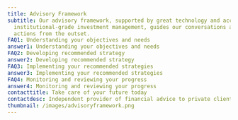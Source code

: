 ```yaml
---
title: Advisory Framework
subtitle: Our advisory framework, supported by great technology and access to
  institutional-grade investment management, guides our conversations and
  actions from the outset.
FAQ1: Understanding your objectives and needs
answer1: Understanding your objectives and needs
FAQ2: Developing recommended strategy
answer2: Developing recommended strategy
FAQ3: Implementing your recommended strategies
answer3: Implementing your recommended strategies
FAQ4: Monitoring and reviewing your progress
answer4: Monitoring and reviewing your progress
contacttitle: Take care of your future today
contactdesc: Independent provider of financial advice to private clients and their families
thumbnail: /images/advisoryframework.png
---
```

